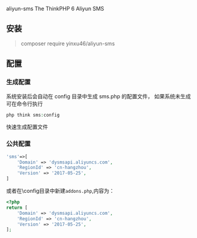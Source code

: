aliyun-sms
The ThinkPHP 6 Aliyun SMS

## 安装
> composer require yinxu46/aliyun-sms

## 配置

### 生成配置

系统安装后会自动在 config 目录中生成 sms.php 的配置文件，
如果系统未生成可在命令行执行

```php
php think sms:config 
```

快速生成配置文件

### 公共配置
```php
'sms'=>[
    'Domain' => 'dysmsapi.aliyuncs.com',
    'RegionId' => 'cn-hangzhou',
    'Version' => '2017-05-25',
]
```
或者在\config目录中新建`addons.php`,内容为：
```php
<?php
return [
    'Domain' => 'dysmsapi.aliyuncs.com',
    'RegionId' => 'cn-hangzhou',
    'Version' => '2017-05-25',
];
```

